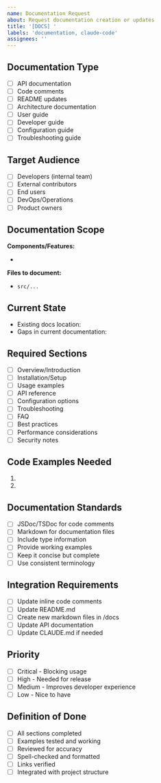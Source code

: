 ```yaml
---
name: Documentation Request
about: Request documentation creation or updates
title: '[DOCS] '
labels: 'documentation, claude-code'
assignees: ''
---
```


## Documentation Type

<!-- What kind of documentation is needed? -->

- [ ] API documentation
- [ ] Code comments
- [ ] README updates
- [ ] Architecture documentation
- [ ] User guide
- [ ] Developer guide
- [ ] Configuration guide
- [ ] Troubleshooting guide

## Target Audience

<!-- Who will read this documentation? -->

- [ ] Developers (internal team)
- [ ] External contributors
- [ ] End users
- [ ] DevOps/Operations
- [ ] Product owners

## Documentation Scope

<!-- What needs to be documented? -->

**Components/Features:**

-

**Files to document:**

- `src/...`

## Current State

<!-- What documentation exists currently? -->

- Existing docs location:
- Gaps in current documentation:

## Required Sections

<!-- What sections should the documentation include? -->

- [ ] Overview/Introduction
- [ ] Installation/Setup
- [ ] Usage examples
- [ ] API reference
- [ ] Configuration options
- [ ] Troubleshooting
- [ ] FAQ
- [ ] Best practices
- [ ] Performance considerations
- [ ] Security notes

## Code Examples Needed

<!-- List specific examples that should be included -->

1.
2.

## Documentation Standards

<!-- Follow project documentation standards -->

- [ ] JSDoc/TSDoc for code comments
- [ ] Markdown for documentation files
- [ ] Include type information
- [ ] Provide working examples
- [ ] Keep it concise but complete
- [ ] Use consistent terminology

## Integration Requirements

<!-- How should docs integrate with the project? -->

- [ ] Update inline code comments
- [ ] Update README.md
- [ ] Create new markdown files in /docs
- [ ] Update API documentation
- [ ] Update CLAUDE.md if needed

## Priority

- [ ] Critical - Blocking usage
- [ ] High - Needed for release
- [ ] Medium - Improves developer experience
- [ ] Low - Nice to have

## Definition of Done

- [ ] All sections completed
- [ ] Examples tested and working
- [ ] Reviewed for accuracy
- [ ] Spell-checked and formatted
- [ ] Links verified
- [ ] Integrated with project structure
